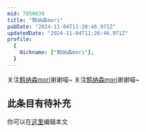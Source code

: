 ```yaml
---
mid: 7050639
title: "鹪纳森mori"
pubDate: "2024-11-04T11:26:46.971Z"
updatedDate: "2024-11-04T11:26:46.971Z"
profile:
  {
    Nickname: ["鹪纳森mori"],
  }
---
```


关注[鹪纳森mori](https://space.bilibili.com/7050639)谢谢喵~ 关注[鹪纳森mori](https://space.bilibili.com/7050639)谢谢喵~

## 此条目有待补充
你可以在[这里](https://github.com/Yuhanawa/VTuber.ICU-Content/edit/master/v/鹪纳森mori/index.md)编辑本文

